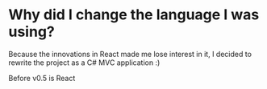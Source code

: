 # Why did I change the language I was using?

Because the innovations in React made me lose interest in it, I decided to rewrite the project as a C# MVC application :)

Before v0.5 is React
